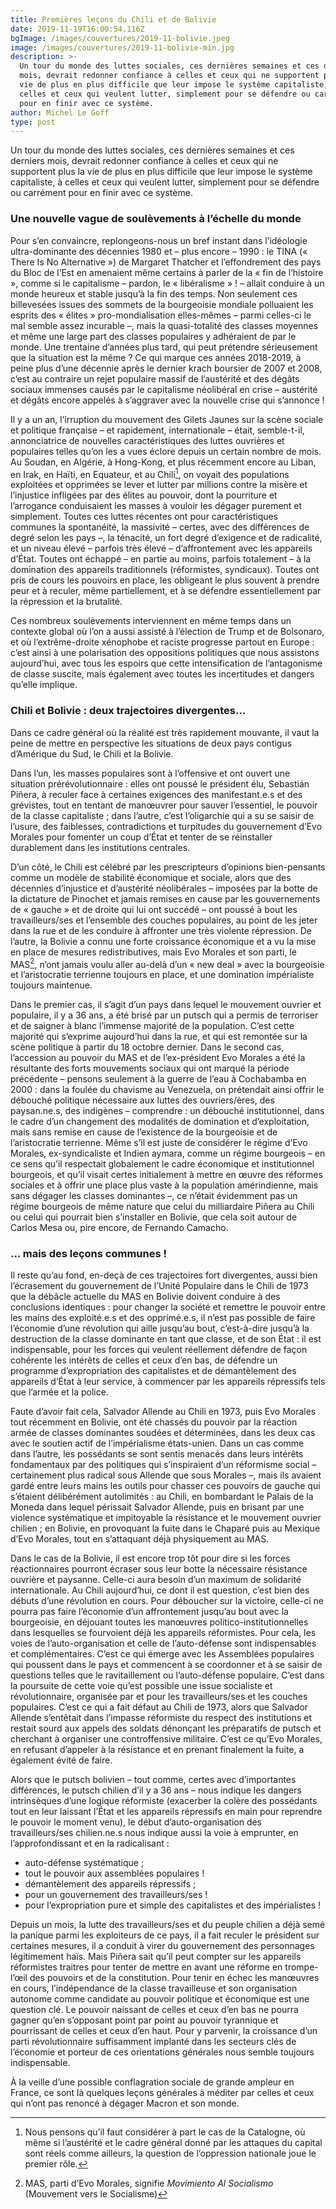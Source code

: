 ```yaml
---
title: Premières leçons du Chili et de Bolivie
date: 2019-11-19T16:00:54.116Z
bgImage: /images/couvertures/2019-11-bolivie.jpeg
image: /images/couvertures/2019-11-bolivie-min.jpg
description: >-
  Un tour du monde des luttes sociales, ces dernières semaines et ces derniers
  mois, devrait redonner confiance à celles et ceux qui ne supportent plus la
  vie de plus en plus difficile que leur impose le système capitaliste, de
  celles et ceux qui veulent lutter, simplement pour se défendre ou carrément
  pour en finir avec ce système.
author: Michel Le Goff
type: post
---
```

Un tour du monde des luttes sociales, ces dernières semaines et ces derniers mois, devrait redonner confiance à celles et ceux qui ne supportent plus la vie de plus en plus difficile que leur impose le système capitaliste, à celles et ceux qui veulent lutter, simplement pour se défendre ou carrément pour en finir avec ce système.

### Une nouvelle vague de soulèvements à l’échelle du monde

Pour s’en convaincre, replongeons-nous un bref instant dans l’idéologie ultra-dominante des décennies 1980 et – plus encore – 1990 : le TINA (« There Is No Alternative ») de Margaret Thatcher et l’effondrement des pays du Bloc de l’Est en amenaient même certains à parler de la « fin de l’histoire », comme si le capitalisme – pardon, le « libéralisme » ! – allait conduire à un monde heureux et stable jusqu’à la fin des temps. Non seulement ces billevesées issues des sommets de la bourgeoisie mondiale polluaient les esprits des « élites » pro-mondialisation elles-mêmes – parmi celles-ci le mal semble assez incurable –, mais la quasi-totalité des classes moyennes et même une large part des classes populaires y adhéraient de par le monde. Une trentaine d’années plus tard, qui peut prétendre sérieusement que la situation est la même ? Ce qui marque ces années 2018-2019, à peine plus d’une décennie après le dernier krach boursier de 2007 et 2008, c’est au contraire un rejet populaire massif de l’austérité et des dégâts sociaux immenses causés par le capitalisme néolibéral en crise – austérité et dégâts encore appelés à s’aggraver avec la nouvelle crise qui s’annonce ! 

Il y a un an, l’irruption du mouvement des Gilets Jaunes sur la scène sociale et politique française – et rapidement, internationale – était, semble-t-il, annonciatrice de nouvelles caractéristiques des luttes ouvrières et populaires telles qu’on les a vues éclore depuis un certain nombre de mois. Au Soudan, en Algérie, à Hong-Kong, et plus récemment encore au Liban, en Irak, en Haïti, en Equateur, et au Chili[^1], on voyait des populations exploitées et opprimées se lever et lutter par millions contre la misère et l’injustice infligées par des élites au pouvoir, dont la pourriture et l’arrogance conduisaient les masses à vouloir les dégager purement et simplement. Toutes ces luttes récentes ont pour caractéristiques communes la spontanéité, la massivité – certes, avec des différences de degré selon les pays –, la ténacité, un fort degré d’exigence et de radicalité, et un niveau élevé – parfois très élevé – d’affrontement avec les appareils d’État. Toutes ont échappé – en partie au moins, parfois totalement – à la domination des appareils traditionnels (réformistes, syndicaux). Toutes ont pris de cours les pouvoirs en place, les obligeant le plus souvent à prendre peur et à reculer, même partiellement, et à se défendre essentiellement par la répression et la brutalité. 

Ces nombreux soulèvements interviennent en même temps dans un contexte global où l’on a aussi assisté à l’élection de Trump et de Bolsonaro, et où l’extrême-droite xénophobe et raciste progresse partout en Europe : c’est ainsi à une polarisation des oppositions politiques que nous assistons aujourd’hui, avec tous les espoirs que cette intensification de l’antagonisme de classe suscite, mais également avec toutes les incertitudes et dangers qu’elle implique.

### Chili et Bolivie : deux trajectoires divergentes…

Dans ce cadre général où la réalité est très rapidement mouvante, il vaut la peine de mettre en perspective les situations de deux pays contigus d’Amérique du Sud, le Chili et la Bolivie. 

Dans l’un, les masses populaires sont à l’offensive et ont ouvert une situation prérévolutionnaire : elles ont poussé le président élu, Sebastián Piñera, à reculer face à certaines exigences des manifestant.e.s et des grévistes, tout en tentant de manœuvrer pour sauver l’essentiel, le pouvoir de la classe capitaliste ; dans l’autre, c’est l’oligarchie qui a su se saisir de l’usure, des faiblesses, contradictions et turpitudes du gouvernement d’Evo Morales pour fomenter un coup d’État et tenter de se réinstaller durablement dans les institutions centrales. 

D’un côté, le Chili est célébré par les prescripteurs d’opinions bien-pensants comme un modèle de stabilité économique et sociale, alors que des décennies d’injustice et d’austérité néolibérales – imposées par la botte de la dictature de Pinochet et jamais remises en cause par les gouvernements de « gauche » et de droite qui lui ont succédé – ont poussé à bout les travailleurs/ses et l’ensemble des couches populaires, au point de les jeter dans la rue et de les conduire à affronter une très violente répression. De l’autre, la Bolivie a connu une forte croissance économique et a vu la mise en place de mesures redistributives, mais Evo Morales et son parti, le MAS[^2], n’ont jamais voulu aller au-delà d’un « new deal » avec la bourgeoisie et l’aristocratie terrienne toujours en place, et une domination impérialiste toujours maintenue. 

Dans le premier cas, il s’agit d’un pays dans lequel le mouvement ouvrier et populaire, il y a 36 ans, a été brisé par un putsch qui a permis de terroriser et de saigner à blanc l’immense majorité de la population. C’est cette majorité qui s’exprime aujourd’hui dans la rue, et qui est remontée sur la scène politique à partir du 18 octobre dernier. Dans le second cas, l’accession au pouvoir du MAS et de l’ex-président Evo Morales a été la résultante des forts mouvements sociaux qui ont marqué la période précédente – pensons seulement à la guerre de l’eau à Cochabamba en 2000 : dans la foulée du chavisme au Venezuela, on prétendait ainsi offrir le débouché politique nécessaire aux luttes des ouvriers/ères, des paysan.ne.s, des indigènes – comprendre : un débouché institutionnel, dans le cadre d’un changement des modalités de domination et d’exploitation, mais sans remise en cause de l’existence de la bourgeoisie et de l’aristocratie terrienne. Même s’il est juste de considérer le régime d’Evo Morales, ex-syndicaliste et Indien aymara, comme un régime bourgeois – en ce sens qu’il respectait globalement le cadre économique et institutionnel bourgeois, et qu’il visait certes initialement à mettre en œuvre des réformes sociales et à offrir une place plus vaste à la population amérindienne, mais sans dégager les classes dominantes –, ce n’était évidemment pas un régime bourgeois de même nature que celui du milliardaire Piñera au Chili ou celui qui pourrait bien s’installer en Bolivie, que cela soit autour de Carlos Mesa ou, pire encore, de Fernando Camacho.

### … mais des leçons communes !

Il reste qu’au fond, en-deçà de ces trajectoires fort divergentes, aussi bien l’écrasement du gouvernement de l’Unité Populaire dans le Chili de 1973 que la débâcle actuelle du MAS en Bolivie doivent conduire à des conclusions identiques : pour changer la société et remettre le pouvoir entre les mains des exploité.e.s et des opprimé.e.s, il n’est pas possible de faire l’économie d’une révolution qui aille jusqu’au bout, c’est-à-dire jusqu’à la destruction de la classe dominante en tant que classe, et de son État : il est indispensable, pour les forces qui veulent réellement défendre de façon cohérente les intérêts de celles et ceux d’en bas, de défendre un programme d’expropriation des capitalistes et de démantèlement des appareils d’État à leur service, à commencer par les appareils répressifs tels que l’armée et la police. 

Faute d’avoir fait cela, Salvador Allende au Chili en 1973, puis Evo Morales tout récemment en Bolivie, ont été chassés du pouvoir par la réaction armée de classes dominantes soudées et déterminées, dans les deux cas avec le soutien actif de l’impérialisme états-unien. Dans un cas comme dans l’autre, les possédants se sont sentis menacés dans leurs intérêts fondamentaux par des politiques qui s’inspiraient d’un réformisme social – certainement plus radical sous Allende que sous Morales –, mais ils avaient gardé entre leurs mains les outils pour chasser ces pouvoirs de gauche qui s’étaient délibérément autolimités : au Chili, en bombardant le Palais de la Moneda dans lequel périssait Salvador Allende, puis en brisant par une violence systématique et impitoyable la résistance et le mouvement ouvrier chilien ; en Bolivie, en provoquant la fuite dans le Chaparé puis au Mexique d’Evo Morales, tout en s’attaquant déjà physiquement au MAS. 

Dans le cas de la Bolivie, il est encore trop tôt pour dire si les forces réactionnaires pourront écraser sous leur botte la nécessaire résistance ouvrière et paysanne. Celle-ci aura besoin d’un maximum de solidarité internationale. Au Chili aujourd’hui, ce dont il est question, c’est bien des débuts d’une révolution en cours. Pour déboucher sur la victoire, celle-ci ne pourra pas faire l’économie d’un affrontement jusqu’au bout avec la bourgeoisie, en déjouant toutes les manœuvres politico-institutionnelles dans lesquelles se fourvoient déjà les appareils réformistes. Pour cela, les voies de l’auto-organisation et celle de l’auto-défense sont indispensables et complémentaires. C’est ce qui émerge avec les Assemblées populaires qui poussent dans le pays et commencent à se coordonner et à se saisir de questions telles que le ravitaillement ou l’auto-défense populaire. C’est dans la poursuite de cette voie qu’est possible une issue socialiste et révolutionnaire, organisée par et pour les travailleurs/ses et les couches populaires. C’est ce qui a fait défaut au Chili de 1973, alors que Salvador Allende s’entêtait dans l’impasse réformiste du respect des institutions et restait sourd aux appels des soldats dénonçant les préparatifs de putsch et cherchant à organiser une controffensive militaire. C’est ce qu’Evo Morales, en refusant d’appeler à la résistance et en prenant finalement la fuite, a également évité de faire.

Alors que le putsch bolivien – tout comme, certes avec d’importantes différences, le putsch chilien d’il y a 36 ans – nous indique les dangers intrinsèques d’une logique réformiste (exacerber la colère des possédants tout en leur laissant l’État et les appareils répressifs en main pour reprendre le pouvoir le moment venu), le début d’auto-organisation des travailleurs/ses chilien.ne.s nous indique aussi la voie à emprunter, en l’approfondissant et en la radicalisant : 

* auto-défense systématique ;
* tout le pouvoir aux assemblées populaires ! 
* démantèlement des appareils répressifs ;
* pour un gouvernement des travailleurs/ses ! 
* pour l’expropriation pure et simple des capitalistes et des impérialistes !

Depuis un mois, la lutte des travailleurs/ses et du peuple chilien a déjà semé la panique parmi les exploiteurs de ce pays, il a fait reculer le président sur certaines mesures, il a conduit à virer du gouvernement des personnages légitimement haïs. Mais Piñera sait qu’il peut compter sur les appareils réformistes traitres pour tenter de mettre en avant une réforme en trompe-l’œil des pouvoirs et de la constitution. Pour tenir en échec les manœuvres en cours, l’indépendance de la classe travailleuse et son organisation autonome comme candidate au pouvoir politique et économique est une question clé. Le pouvoir naissant de celles et ceux d’en bas ne pourra gagner qu’en s’opposant point par point au pouvoir tyrannique et pourrissant de celles et ceux d’en haut. Pour y parvenir, la croissance d’un parti révolutionnaire suffisamment implanté dans les secteurs clés de l’économie et porteur de ces orientations générales nous semble toujours indispensable. 


À la veille d’une possible conflagration sociale de grande ampleur en France, ce sont là quelques leçons générales à méditer par celles et ceux qui n’ont pas renoncé à dégager Macron et son monde. 


[^1]: Nous pensons qu’il faut considérer à part le cas de la Catalogne, où même si l’austérité et le cadre général donné par les attaques du capital sont réels comme ailleurs, la question de l’oppression nationale joue le premier rôle.

[^2]: MAS, parti d’Evo Morales, signifie _Movimiento Al Socialismo_ (Mouvement vers le Socialisme)
